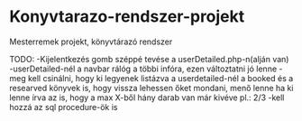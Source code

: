 # Konyvtarazo-rendszer-projekt
Mesterremek projekt, könyvtárazó rendszer


TODO:
-Kijelentkezés gomb széppé tevése a userDetailed.php-n(alján van)
-userDetailed-nél a navbar rálóg a többi infóra, ezen változtatni jó lenne
-meg kell csinálni, hogy ki legyenek listázva a userdetailed-nél a booked és a researved könyvek is, hogy vissza lehessen őket mondani, menő lenne ha ki lenne írva az is, hogy a max X-ből hány darab van már kivéve pl.: 2/3
    -kell hozzá az sql procedure-ök is
